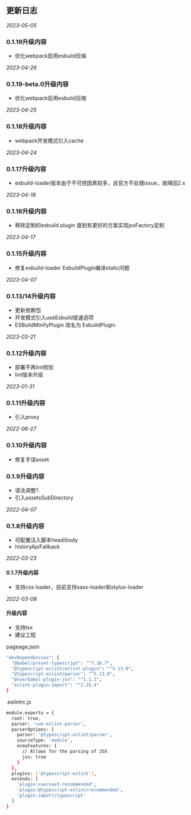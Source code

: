## 更新日志

*2023-05-05*
### 0.1.19升级内容
- 优化webpack启用esbuild压缩

*2023-04-26*
### 0.1.19-beta.0升级内容
- 优化webpack启用esbuild压缩

*2023-04-25*
### 0.1.18升级内容
- webpack开发模式引入cache

*2023-04-24*
### 0.1.17升级内容
- esbuild-loader版本由于不可控因素较多，且官方不处理issue，故降回2.x

*2023-04-18*
### 0.1.16升级内容
- 移除定制的esbuild plugin 直到有更好的方案实现jsxFactory定制

*2023-04-17*
### 0.1.15升级内容
- 修复esbuild-loader EsbuildPlugin编译static问题

*2023-04-07*
### 0.1.13/14升级内容
- 更新依赖包
- 开发模式引入useEsbuild提速选项
- ESBuildMinifyPlugin 改名为 EsbuildPlugin

*2023-03-21*
### 0.1.12升级内容
- 部署不再lint校验
- lint版本升级

*2023-01-31*
### 0.1.11升级内容
- 引入proxy

*2022-06-27*

### 0.1.10升级内容
- 修复手误asset
### 0.1.9升级内容
- 语法调整?.
- 引入assetsSubDirectory

*2022-04-07*

### 0.1.8升级内容
- 可配置注入脚本head/body
- historyApiFallback

*2022-03-23*

#### 0.1.7升级内容
- 支持css loader，目前支持sass-loader和stylus-loader

*2022-03-08*

#### 升级内容
- 支持tsx
- 建议工程

pageage.json
```bash
"devDependencies": {
  "@babel/preset-typescript": "^7.16.7",
  "@typescript-eslint/eslint-plugin": "^5.13.0",
  "@typescript-eslint/parser": "^5.13.0",
  "@vue/babel-plugin-jsx": "^1.1.1",
  "eslint-plugin-import": "^2.25.4"
}
```
.eslintrc.js
```bash
module.exports = {
  root: true,
  parser: 'vue-eslint-parser',
  parserOptions: {
    parser: '@typescript-eslint/parser',
    sourceType: 'module',
    ecmaFeatures: {
      // Allows for the parsing of JSX
      jsx: true
    }
  },
  plugins: ['@typescript-eslint'],
  extends: [
    'plugin:vue/vue3-recommended',
    'plugin:@typescript-eslint/recommended',
    'plugin:import/typescript'
  ]
}
```
